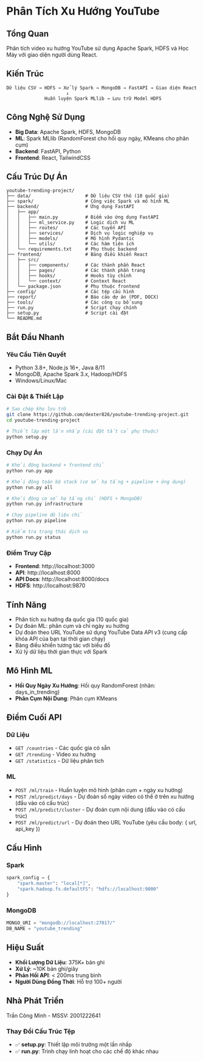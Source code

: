 # Phân Tích Xu Hướng YouTube

## Tổng Quan

Phân tích video xu hướng YouTube sử dụng Apache Spark, HDFS và Học Máy với giao diện người dùng React.

## Kiến Trúc

```
Dữ liệu CSV → HDFS → Xử lý Spark → MongoDB → FastAPI → Giao diện React
                      ↓
              Huấn luyện Spark MLlib → Lưu trữ Model HDFS
```

## Công Nghệ Sử Dụng

- **Big Data**: Apache Spark, HDFS, MongoDB
- **ML**: Spark MLlib (RandomForest cho hồi quy ngày, KMeans cho phân cụm)
- **Backend**: FastAPI, Python
- **Frontend**: React, TailwindCSS

## Cấu Trúc Dự Án

```
youtube-trending-project/
├── data/                    # Dữ liệu CSV thô (10 quốc gia)
├── spark/                   # Công việc Spark và mô hình ML
├── backend/                 # Ứng dụng FastAPI
│   ├── app/
│   │   ├── main.py          # Điểm vào ứng dụng FastAPI
│   │   ├── ml_service.py    # Logic dịch vụ ML
│   │   ├── routes/          # Các tuyến API
│   │   ├── services/        # Dịch vụ logic nghiệp vụ
│   │   ├── models/          # Mô hình Pydantic
│   │   └── utils/           # Các hàm tiện ích
│   └── requirements.txt     # Phụ thuộc backend
├── frontend/                # Bảng điều khiển React
│   ├── src/
│   │   ├── components/      # Các thành phần React
│   │   ├── pages/           # Các thành phần trang
│   │   ├── hooks/           # Hooks tùy chỉnh
│   │   └── context/         # Context React
│   └── package.json         # Phụ thuộc frontend
├── config/                  # Các tệp cấu hình
├── report/                  # Báo cáo dự án (PDF, DOCX)
├── tools/                   # Các công cụ bổ sung
├── run.py                   # Script chạy chính
├── setup.py                 # Script cài đặt
└── README.md
```

## Bắt Đầu Nhanh

### Yêu Cầu Tiên Quyết

- Python 3.8+, Node.js 16+, Java 8/11
- MongoDB, Apache Spark 3.x, Hadoop/HDFS
- Windows/Linux/Mac

### Cài Đặt & Thiết Lập

```bash
# Sao chép kho lưu trữ
git clone https://github.com/dexter826/youtube-trending-project.git
cd youtube-trending-project

# Thiết lập một lần nhấp (cài đặt tất cả phụ thuộc)
python setup.py
```

### Chạy Dự Án

```bash
# Khởi động backend + frontend chỉ
python run.py app

# Khởi động toàn bộ stack (cơ sở hạ tầng + pipeline + ứng dụng)
python run.py all

# Khởi động cơ sở hạ tầng chỉ (HDFS + MongoDB)
python run.py infrastructure

# Chạy pipeline dữ liệu chỉ
python run.py pipeline

# Kiểm tra trạng thái dịch vụ
python run.py status
```

### Điểm Truy Cập

- **Frontend**: http://localhost:3000
- **API**: http://localhost:8000
- **API Docs**: http://localhost:8000/docs
- **HDFS**: http://localhost:9870

## Tính Năng

- Phân tích xu hướng đa quốc gia (10 quốc gia)
- Dự đoán ML: phân cụm và chỉ ngày xu hướng
- Dự đoán theo URL YouTube sử dụng YouTube Data API v3 (cung cấp khóa API của bạn tại thời gian chạy)
- Bảng điều khiển tương tác với biểu đồ
- Xử lý dữ liệu thời gian thực với Spark

## Mô Hình ML

- **Hồi Quy Ngày Xu Hướng**: Hồi quy RandomForest (nhãn: days_in_trending)
- **Phân Cụm Nội Dung**: Phân cụm KMeans

## Điểm Cuối API

### Dữ Liệu

- `GET /countries` - Các quốc gia có sẵn
- `GET /trending` - Video xu hướng
- `GET /statistics` - Dữ liệu phân tích

### ML

- `POST /ml/train` - Huấn luyện mô hình (phân cụm + ngày xu hướng)
- `POST /ml/predict/days` - Dự đoán số ngày video có thể ở trên xu hướng (đầu vào có cấu trúc)
- `POST /ml/predict/cluster` - Dự đoán cụm nội dung (đầu vào có cấu trúc)
- `POST /ml/predict/url` - Dự đoán theo URL YouTube (yêu cầu body: { url, api_key })

## Cấu Hình

### Spark

```python
spark_config = {
    "spark.master": "local[*]",
    "spark.hadoop.fs.defaultFS": "hdfs://localhost:9000"
}
```

### MongoDB

```python
MONGO_URI = "mongodb://localhost:27017/"
DB_NAME = "youtube_trending"
```

## Hiệu Suất

- **Khối Lượng Dữ Liệu**: 375K+ bản ghi
- **Xử Lý**: ~10K bản ghi/giây
- **Phản Hồi API**: < 200ms trung bình
- **Người Dùng Đồng Thời**: Hỗ trợ 100+ người

## Nhà Phát Triển

Trần Công Minh - MSSV: 2001222641

### Thay Đổi Cấu Trúc Tệp

- ✅ **setup.py**: Thiết lập môi trường một lần nhấp
- ✅ **run.py**: Trình chạy linh hoạt cho các chế độ khác nhau
